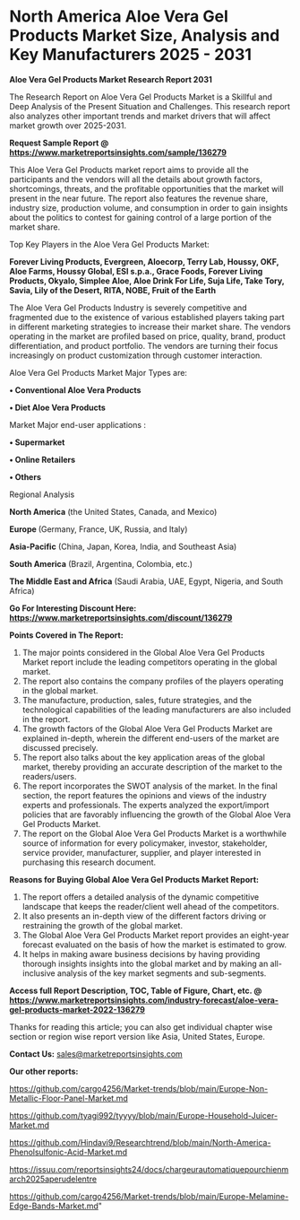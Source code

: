 # North America Aloe Vera Gel Products Market Size, Analysis and Key Manufacturers 2025 - 2031

<strong>Aloe Vera Gel Products Market Research Report 2031</strong>

The Research Report on Aloe Vera Gel Products Market is a Skillful and Deep Analysis of the Present Situation and Challenges. This research report also analyzes other important trends and market drivers that will affect market growth over 2025-2031.

<strong>Request Sample Report @ <a href=https://www.marketreportsinsights.com/sample/136279>https://www.marketreportsinsights.com/sample/136279</a></strong>

This Aloe Vera Gel Products market report aims to provide all the participants and the vendors will all the details about growth factors, shortcomings, threats, and the profitable opportunities that the market will present in the near future. The report also features the revenue share, industry size, production volume, and consumption in order to gain insights about the politics to contest for gaining control of a large portion of the market share.

Top Key Players in the Aloe Vera Gel Products Market:

<strong>Forever Living Products, Evergreen, Aloecorp, Terry Lab, Houssy, OKF, Aloe Farms, Houssy Global, ESI s.p.a., Grace Foods, Forever Living Products, Okyalo, Simplee Aloe, Aloe Drink For Life, Suja Life, Take Tory, Savia, Lily of the Desert, RITA, NOBE, Fruit of the Earth</strong>

The Aloe Vera Gel Products Industry is severely competitive and fragmented due to the existence of various established players taking part in different marketing strategies to increase their market share. The vendors operating in the market are profiled based on price, quality, brand, product differentiation, and product portfolio. The vendors are turning their focus increasingly on product customization through customer interaction.

Aloe Vera Gel Products Market Major Types are:

<strong>• Conventional Aloe Vera Products

• Diet Aloe Vera Products</strong>

Market Major end-user applications :

<strong>• Supermarket

• Online Retailers

• Others</strong>

Regional Analysis

</u><strong><b>North America</b></strong> (the United States, Canada, and Mexico)

<strong><b>Europe </b></strong>(Germany, France, UK, Russia, and Italy)

<strong><b>Asia-Pacific</b></strong> (China, Japan, Korea, India, and Southeast Asia)

<strong><b>South America</b></strong> (Brazil, Argentina, Colombia, etc.)

<strong><b>The Middle East and Africa</b></strong> (Saudi Arabia, UAE, Egypt, Nigeria, and South Africa)

<strong>Go For Interesting Discount Here: <a href=https://www.marketreportsinsights.com/discount/136279>https://www.marketreportsinsights.com/discount/136279</a></strong>

<strong>Points Covered in The Report:</strong>
<ol>
  <li>The major points considered in the Global Aloe Vera Gel Products Market report include the leading competitors operating in the global market.</li>
  <li>The report also contains the company profiles of the players operating in the global market.</li>
  <li>The manufacture, production, sales, future strategies, and the technological capabilities of the leading manufacturers are also included in the report.</li>
  <li>The growth factors of the Global Aloe Vera Gel Products Market are explained in-depth, wherein the different end-users of the market are discussed precisely.</li>
  <li>The report also talks about the key application areas of the global market, thereby providing an accurate description of the market to the readers/users.</li>
  <li>The report incorporates the SWOT analysis of the market. In the final section, the report features the opinions and views of the industry experts and professionals. The experts analyzed the export/import policies that are favorably influencing the growth of the Global Aloe Vera Gel Products Market.</li>
  <li>The report on the Global Aloe Vera Gel Products Market is a worthwhile source of information for every policymaker, investor, stakeholder, service provider, manufacturer, supplier, and player interested in purchasing this research document.</li>
</ol>
<strong>Reasons for Buying Global Aloe Vera Gel Products Market Report:</strong>

<ol>
  <li>The report offers a detailed analysis of the dynamic competitive landscape that keeps the reader/client well ahead of the competitors.</li>
  <li>It also presents an in-depth view of the different factors driving or restraining the growth of the global market.</li>
  <li>The Global Aloe Vera Gel Products Market report provides an eight-year forecast evaluated on the basis of how the market is estimated to grow.</li>
  <li>It helps in making aware business decisions by having providing thorough insights insights into the global market and by making an all-inclusive analysis of the key market segments and sub-segments.</li>
</ol>
<strong>Access full Report Description, TOC, Table of Figure, Chart, etc. @ <a href=https://www.marketreportsinsights.com/industry-forecast/aloe-vera-gel-products-market-2022-136279>https://www.marketreportsinsights.com/industry-forecast/aloe-vera-gel-products-market-2022-136279</a></strong>


Thanks for reading this article; you can also get individual chapter wise section or region wise report version like Asia, United States, Europe.

<strong>Contact Us:</strong>
sales@marketreportsinsights.com

<strong>Our other reports:</strong>

<a href=https://github.com/cargo4256/Market-trends/blob/main/Europe-Non-Metallic-Floor-Panel-Market.md>https://github.com/cargo4256/Market-trends/blob/main/Europe-Non-Metallic-Floor-Panel-Market.md</a>

<a href=https://github.com/tyagi992/tyyyy/blob/main/Europe-Household-Juicer-Market.md>https://github.com/tyagi992/tyyyy/blob/main/Europe-Household-Juicer-Market.md</a>

<a href=https://github.com/Hindavi9/Researchtrend/blob/main/North-America-Phenolsulfonic-Acid-Market.md>https://github.com/Hindavi9/Researchtrend/blob/main/North-America-Phenolsulfonic-Acid-Market.md</a>

<a href=https://issuu.com/reportsinsights24/docs/chargeurautomatiquepourchienmarch2025aperudelentre>https://issuu.com/reportsinsights24/docs/chargeurautomatiquepourchienmarch2025aperudelentre</a>

<a href=https://github.com/cargo4256/Market-trends/blob/main/Europe-Melamine-Edge-Bands-Market.md>https://github.com/cargo4256/Market-trends/blob/main/Europe-Melamine-Edge-Bands-Market.md</a>"
